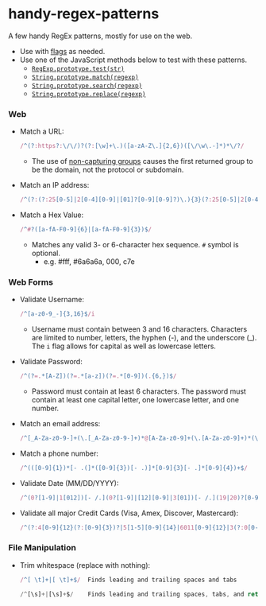 # handy-regex-patterns

A few handy RegEx patterns, mostly for use on the web.  

- Use with [flags](https://developer.mozilla.org/en-US/docs/Web/JavaScript/Reference/Global_Objects/RegExp) as needed. 
- Use one of the JavaScript methods below to test with these patterns.
   - [`RegExp.prototype.test(str)`](https://developer.mozilla.org/en-US/docs/Web/JavaScript/Reference/Global_Objects/RegExp/test)
   - [`String.prototype.match(regexp)`](https://developer.mozilla.org/en-US/docs/Web/JavaScript/Reference/Global_Objects/String/match)
   - [`String.prototype.search(regexp)`](https://developer.mozilla.org/en-US/docs/Web/JavaScript/Reference/Global_Objects/String/search)
   - [`String.prototype.replace(regexp)`](https://developer.mozilla.org/en-US/docs/Web/JavaScript/Reference/Global_Objects/String/replace)

### Web

- Match a URL:  
  ```javascript
  /^(?:https?:\/\/)?(?:[\w]+\.)([a-zA-Z\.]{2,6})([\/\w\.-]*)*\/?/
  ```
  - The use of [non-capturing groups](http://www.regular-expressions.info/brackets.html) causes the first returned group to be the domain, not the protocol or subdomain.

- Match an IP address:  
  ```javascript
  /^(?:(?:25[0-5]|2[0-4][0-9]|[01]?[0-9][0-9]?)\.){3}(?:25[0-5]|2[0-4][0-9]|[01]?[0-9][0-9]?)$/
  ```

- Match a Hex Value:  
  ```javascript
  /^#?([a-fA-F0-9]{6}|[a-fA-F0-9]{3})$/
  ```
  - Matches any valid 3- or 6-character hex sequence. `#` symbol is optional.
    - e.g. #fff, #6a6a6a, 000, c7e

### Web Forms

- Validate Username: 
  ```javascript
  /^[a-z0-9_-]{3,16}$/i
  ```
  - Username must contain between 3 and 16 characters. Characters are limited to number, letters, the hyphen (-), and the underscore (_). The `i` flag allows for capital as well as lowercase letters.

- Validate Password: 
  ```javascript
  /^(?=.*[A-Z])(?=.*[a-z])(?=.*[0-9])(.{6,})$/
  ```
  - Password must contain at least 6 characters. The password must contain at least one capital letter, one lowercase letter, and one number.

- Match an email address:  
  ```javascript
  /^[_A-Za-z0-9-]+(\.[_A-Za-z0-9-]+)*@[A-Za-z0-9]+(\.[A-Za-z0-9]+)*(\.[A-Za-z]{2,})$/
  ```
- Match a phone number:  
  ```javascript
  /^(([0-9]{1})*[- .(]*([0-9]{3})[- .)]*[0-9]{3}[- .]*[0-9]{4})+$/
  ```

- Validate Date (MM/DD/YYYY):  
  ```javascript
  /^(0?[1-9]|1[012])[- /.](0?[1-9]|[12][0-9]|3[01])[- /.](19|20)?[0-9]{2}$/
  ```

- Validate all major Credit Cards (Visa, Amex, Discover, Mastercard):  
  ```javascript
  /^(?:4[0-9]{12}(?:[0-9]{3})?|5[1-5][0-9]{14}|6011[0-9]{12}|3(?:0[0-5]|[68][0-9])[0-9]{11}|3[47][0-9]{13})$/
  ```

### File Manipulation

- Trim whitespace (replace with nothing):  
  ```javascript
  /^[ \t]+|[ \t]+$/  Finds leading and trailing spaces and tabs

  /^[\s]+|[\s]+$/    Finds leading and trailing spaces, tabs, and return/new line characters 
  ```
